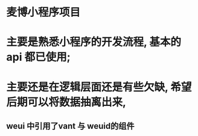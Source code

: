 # 麦博小程序项目

# 主要是熟悉小程序的开发流程, 基本的api 都已使用;

# 主要还是在逻辑层面还是有些欠缺, 希望后期可以将数据抽离出来,


## weui 中引用了vant 与 weuid的组件